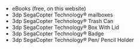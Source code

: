 + eBooks (free, on this website)
+ 3dp SegaCopter Technology® mailboxes
+ 3dp SegaCopter Technology® Trash Can
+ 3dp SegaCopter Technology® Box With Lid
+ 3dp SegaCopter Technology® Badge
+ 3dp SegaCopter Technology® Pen/ Pencil Holder
